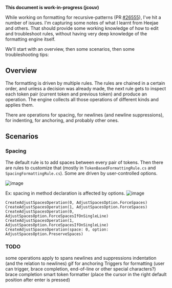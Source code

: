 **This document is work-in-progress (jcouv)**

While working on formatting for recursive-patterns (PR [#26555](https://github.com/dotnet/roslyn/pull/26555)), I've hit a number of issues. I'm capturing some notes of what I learnt from Heejae and others. That should provide some working knowledge of how to edit and troubleshoot rules, without having very deep knowledge of the formatting engine itself.

We'll start with an overview, then some scenarios, then some troubleshooting tips:

## Overview

The formatting is driven by multiple rules. The rules are chained in a certain order, and unless a decision was already made, the next rule gets to inspect each token pair (current token and previous token) and produce an operation. The engine collects all those operations of different kinds and applies them.

There are operations for spacing, for newlines (and newline suppressions), for indenting, for anchoring, and probably other ones.

## Scenarios

### Spacing

The default rule is to add spaces between every pair of tokens. Then there are rules to customize that (mostly in `TokenBasedFormattingRule.cs` and `SpacingFormattingRule.cs`). Some are driven by user-controlled options.

![image](https://user-images.githubusercontent.com/12466233/39937938-2a56e9a0-5506-11e8-9c60-1b684ab7aba2.png)

Ex: spacing in method declaration is affected by options.
![image](https://user-images.githubusercontent.com/12466233/39938013-60956d48-5506-11e8-9619-c9eef2f8de39.png)

`CreateAdjustSpacesOperation(0, AdjustSpacesOption.ForceSpaces)`
`CreateAdjustSpacesOperation(1, AdjustSpacesOption.ForceSpaces)`
`CreateAdjustSpacesOperation(0, AdjustSpacesOption.ForceSpacesIfOnSingleLine)`
`CreateAdjustSpacesOperation(1, AdjustSpacesOption.ForceSpacesIfOnSingleLine)`
`CreateAdjustSpacesOperation(space: 0, option: AdjustSpacesOption.PreserveSpaces)`




### TODO
some operations apply to spans
newlines and suppressions
indentation (and the relation to newlines)
gif for anchoring
Triggers for formatting (user can trigger, brace completion, end-of-line or other special characters?)
brace completion
smart token formatter (place the cursor in the right default position after enter is pressed)